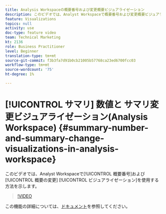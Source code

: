 ```yaml
---
title: Analysis Workspaceの概要番号および変更概要ビジュアライゼーション
description: このビデオでは、Analyst Workspaceで概要番号および変更概要ビジュアライゼーションを使用する方法を示します。
feature: Visualizations
topics: null
activity: use
doc-type: feature video
team: Technical Marketing
kt: 2136
role: Business Practitioner
level: Beginner
translation-type: tm+mt
source-git-commit: f3b3fa7d91b0cb21005b57768ca23ed6700fcc03
workflow-type: tm+mt
source-wordcount: '75'
ht-degree: 1%

---
```



# [!UICONTROL サマリ] 数値と   サマリ変更ビジュアライゼーション(Analysis Workspace)  {#summary-number-and-summary-change-visualizations-in-analysis-workspace}

このビデオでは、Analyst Workspaceで[!UICONTROL 概要番号]および[!UICONTROL 概要の変更] [!UICONTROL ビジュアライゼーション]を使用する方法を示します。

>[!VIDEO](https://video.tv.adobe.com/v/23992/?quality=12)

この機能の詳細については、[ドキュメント](https://marketing.adobe.com/resources/help/en_US/analytics/analysis-workspace/summary-number-change.html)を参照してください。
